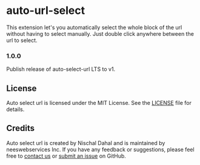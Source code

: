 # auto-url-select

This extension let's you automatically select the whole block of the url without having to select manually. Just double click anywhere between the url to select.

### 1.0.0

Publish release of auto-select-url LTS to v1.

## License

Auto select url is licensed under the MIT License. See the [LICENSE](LICENSE) file for details.

## Credits

Auto select url is created by Nischal Dahal and is maintained by neeswebservices Inc. If you have any feedback or suggestions, please feel free to [contact us](mailto:neeswebservice@gmail.com) or [submit an issue](https://github.com/neeswebservices/auto-select-url/issue) on GitHub.
